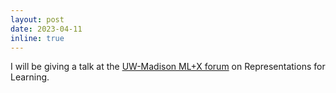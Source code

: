 ```yaml
---
layout: post
date: 2023-04-11 
inline: true
---
```

I will be giving a talk at the [UW-Madison ML+X forum](https://datascience.wisc.edu/ml-community/#community-events) on Representations for Learning.